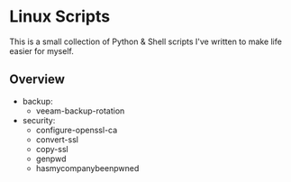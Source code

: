 # Linux Scripts
This is a small collection of Python & Shell scripts I've written to make life easier for myself.

## Overview

- backup:
    - veeam-backup-rotation
- security:
    - configure-openssl-ca
    - convert-ssl
    - copy-ssl
    - genpwd
    - hasmycompanybeenpwned
